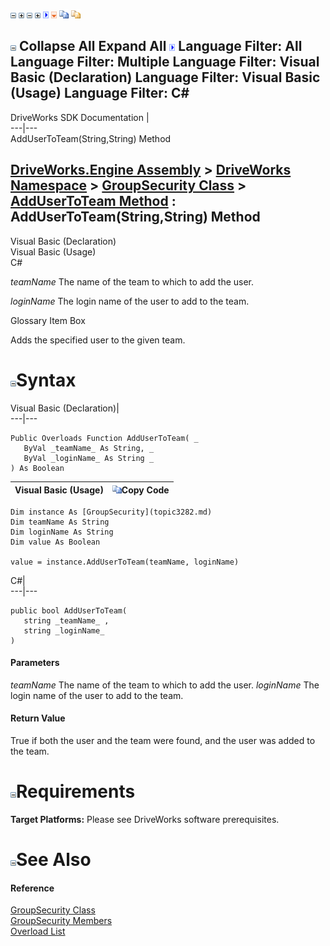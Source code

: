 ![](dotnetimages/collapse.gif) ![](dotnetimages/expand.gif) ![](dotnetimages/collapse.gif) ![](dotnetimages/expand.gif) ![](dotnetimages/drpdown.gif) ![](dotnetimages/drpdown_orange.gif) ![](dotnetimages/copycode.gif) ![](dotnetimages/copycodeHighlight.gif)

![](dotnetimages/collapse.gif) Collapse All Expand All ![](dotnetimages/drpdown.gif) Language Filter: All  Language Filter: Multiple  Language Filter: Visual Basic (Declaration) Language Filter: Visual Basic (Usage) Language Filter: C#  
---  
DriveWorks SDK Documentation  |   
---|---  
AddUserToTeam(String,String) Method   
  
[DriveWorks.Engine Assembly](topic2156.md) > [DriveWorks Namespace](topic2159.md) > [GroupSecurity Class](topic3282.md) > [AddUserToTeam Method](topic3289.md) : AddUserToTeam(String,String) Method  
---  
  
Visual Basic (Declaration)    
Visual Basic (Usage)    
C# 

_teamName_
    The name of the team to which to add the user.

_loginName_
    The login name of the user to add to the team.

Glossary Item Box

Adds the specified user to the given team. 

# ![](dotnetimages/collapse.gif)Syntax

Visual Basic (Declaration)|   
---|---  
      
    
    Public Overloads Function AddUserToTeam( _
       ByVal _teamName_ As String, _
       ByVal _loginName_ As String _
    ) As Boolean  
  
Visual Basic (Usage)| ![](dotnetimages/copycode.gif)Copy Code  
---|---  
      
    
    Dim instance As [GroupSecurity](topic3282.md)
    Dim teamName As String
    Dim loginName As String
    Dim value As Boolean
     
    value = instance.AddUserToTeam(teamName, loginName)  
  
C#|   
---|---  
      
    
    public bool AddUserToTeam( 
       string _teamName_ ,
       string _loginName_
    )  
  
#### Parameters

 _teamName_
    The name of the team to which to add the user.
_loginName_
    The login name of the user to add to the team.

#### Return Value

True if both the user and the team were found, and the user was added to the team.

# ![](dotnetimages/collapse.gif)Requirements

**Target Platforms:** Please see DriveWorks software prerequisites.

# ![](dotnetimages/collapse.gif)See Also

#### Reference

[GroupSecurity Class](topic3282.md)   
[GroupSecurity Members](topic3283.md)   
[Overload List](topic3289.md)


